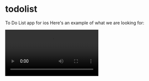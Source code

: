 # todolist
To Do List app for ios
Here's an example of what we are looking for: 

![alt text](/todolist.mov)
